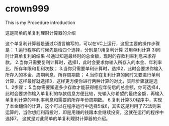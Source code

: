 # crown999
This is my Procedure introduction

这是简单的单复利理财计算器的介绍

这个单复利计算器是通过C语言编写的，可以在VC上运行，这里主要的操作步骤是：
1.运行程序的时候先是给四个选择，分别是1)用复利计算 2)用单利计算 3)同时计算单复利的结果 4)通过知道最终时的总金额，现时的存款利率利息来求存款。
2.当你只需要复利计算时，选择1，此时会要求你输入所存入的本金、年利率比、所存年限和复利次数；
3.当你只需要单利计算时，选择2，此时会要求你输入所存入的本金、周期利息、所存周期数；
4.当你在复利计算的同时又要进行单利计算，这样最好就选择3，这样更方便你进行两种计算的对比，实际步骤就是选1、2步骤；
5.当你需要知道多少存款才能获得相应年份后的总金额，你可选择4，此时会要求你输入单复利的存款信息方便比较，先输入你希望的最终金额，再输入单复利计算的年利率利息和需要的所存年份周期数。
6.复利计算3.0程序中，实现了本金翻倍的计算，这个可以在程序运行中选择5或6，其实这是利用了72法则来运算的，当你想红利再投时，即是用赚的钱跟本金继续投资，这就在运行的程序中选择7。
这就是对此简单的单复利理财计算器的介绍。


